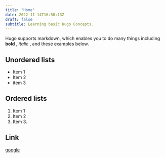 ```yaml
---
title: "Home"
date: 2022-11-14T16:58:13Z
draft: false
subtitle: Learning basic Hugo Concepts.
---
```


Hugo supports markdown, which enables you to do many things including **bold** , *italic* , and these examples below. 

## Unordered lists 

- Item 1 
- Item 2 
- item 3 

## Ordered lists 

1. Item 1 
2. Item 2 
3. Item 3. 

## Link 
[google](www.google.com)